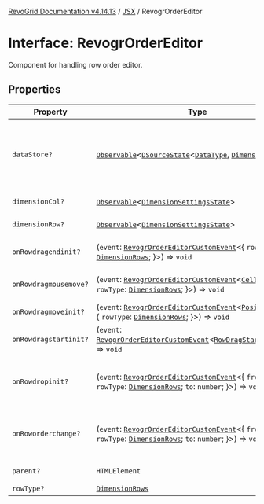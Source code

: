 [RevoGrid Documentation v4.14.13](README.md) / [JSX](Namespace.JSX.md) / RevogrOrderEditor

# Interface: RevogrOrderEditor

Component for handling row order editor.

## Properties

| Property | Type | Description | Defined in |
| ------ | ------ | ------ | ------ |
| `dataStore?` | [`Observable`](TypeAlias.Observable.md)\<[`DSourceState`](TypeAlias.DSourceState.md)\<[`DataType`](TypeAlias.DataType.md), [`DimensionRows`](TypeAlias.DimensionRows.md)\>\> | Static stores, not expected to change during component lifetime | [src/components.d.ts:1994](https://github.com/revolist/revogrid/blob/4eff1607ca8ee7d75f31750c713182488767268a/src/components.d.ts#L1994) |
| `dimensionCol?` | [`Observable`](TypeAlias.Observable.md)\<[`DimensionSettingsState`](Interface.DimensionSettingsState.md)\> | Dimension settings X | [src/components.d.ts:1998](https://github.com/revolist/revogrid/blob/4eff1607ca8ee7d75f31750c713182488767268a/src/components.d.ts#L1998) |
| `dimensionRow?` | [`Observable`](TypeAlias.Observable.md)\<[`DimensionSettingsState`](Interface.DimensionSettingsState.md)\> | Dimension settings Y | [src/components.d.ts:2002](https://github.com/revolist/revogrid/blob/4eff1607ca8ee7d75f31750c713182488767268a/src/components.d.ts#L2002) |
| `onRowdragendinit?` | (`event`: [`RevogrOrderEditorCustomEvent`](Interface.RevogrOrderEditorCustomEvent.md)\<\{ `rowType`: [`DimensionRows`](TypeAlias.DimensionRows.md); \}\>) => `void` | Row drag ended started | [src/components.d.ts:2006](https://github.com/revolist/revogrid/blob/4eff1607ca8ee7d75f31750c713182488767268a/src/components.d.ts#L2006) |
| `onRowdragmousemove?` | (`event`: [`RevogrOrderEditorCustomEvent`](Interface.RevogrOrderEditorCustomEvent.md)\<[`Cell`](Interface.Cell.md) & \{ `rowType`: [`DimensionRows`](TypeAlias.DimensionRows.md); \}\>) => `void` | Row mouse move started | [src/components.d.ts:2010](https://github.com/revolist/revogrid/blob/4eff1607ca8ee7d75f31750c713182488767268a/src/components.d.ts#L2010) |
| `onRowdragmoveinit?` | (`event`: [`RevogrOrderEditorCustomEvent`](Interface.RevogrOrderEditorCustomEvent.md)\<[`PositionItem`](Interface.PositionItem.md) & \{ `rowType`: [`DimensionRows`](TypeAlias.DimensionRows.md); \}\>) => `void` | Row move started | [src/components.d.ts:2014](https://github.com/revolist/revogrid/blob/4eff1607ca8ee7d75f31750c713182488767268a/src/components.d.ts#L2014) |
| `onRowdragstartinit?` | (`event`: [`RevogrOrderEditorCustomEvent`](Interface.RevogrOrderEditorCustomEvent.md)\<[`RowDragStartDetails`](TypeAlias.RowDragStartDetails.md)\>) => `void` | Row drag started | [src/components.d.ts:2018](https://github.com/revolist/revogrid/blob/4eff1607ca8ee7d75f31750c713182488767268a/src/components.d.ts#L2018) |
| `onRowdropinit?` | (`event`: [`RevogrOrderEditorCustomEvent`](Interface.RevogrOrderEditorCustomEvent.md)\<\{ `from`: `number`; `rowType`: [`DimensionRows`](TypeAlias.DimensionRows.md); `to`: `number`; \}\>) => `void` | Row dragged, new range ready to be applied | [src/components.d.ts:2022](https://github.com/revolist/revogrid/blob/4eff1607ca8ee7d75f31750c713182488767268a/src/components.d.ts#L2022) |
| `onRoworderchange?` | (`event`: [`RevogrOrderEditorCustomEvent`](Interface.RevogrOrderEditorCustomEvent.md)\<\{ `from`: `number`; `rowType`: [`DimensionRows`](TypeAlias.DimensionRows.md); `to`: `number`; \}\>) => `void` | Row drag ended finished. Time to apply data | [src/components.d.ts:2030](https://github.com/revolist/revogrid/blob/4eff1607ca8ee7d75f31750c713182488767268a/src/components.d.ts#L2030) |
| `parent?` | `HTMLElement` | Parent element | [src/components.d.ts:2038](https://github.com/revolist/revogrid/blob/4eff1607ca8ee7d75f31750c713182488767268a/src/components.d.ts#L2038) |
| `rowType?` | [`DimensionRows`](TypeAlias.DimensionRows.md) | - | [src/components.d.ts:2039](https://github.com/revolist/revogrid/blob/4eff1607ca8ee7d75f31750c713182488767268a/src/components.d.ts#L2039) |
